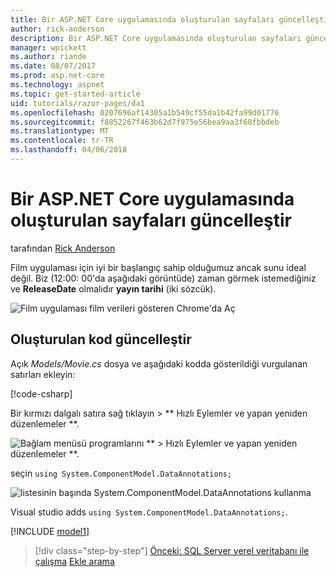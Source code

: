 ```yaml
---
title: Bir ASP.NET Core uygulamasında oluşturulan sayfaları güncelleştir
author: rick-anderson
description: Bir ASP.NET Core uygulamasında oluşturulan sayfaları güncelleştirmek hakkında bilgi edinin.
manager: wpickett
ms.author: riande
ms.date: 08/07/2017
ms.prod: asp.net-core
ms.technology: aspnet
ms.topic: get-started-article
uid: tutorials/razor-pages/da1
ms.openlocfilehash: 0207696af14305a1b549cf55da1b42fa99d01776
ms.sourcegitcommit: f8852267f463b62d7f975e56bea9aa3f68fbbdeb
ms.translationtype: MT
ms.contentlocale: tr-TR
ms.lasthandoff: 04/06/2018
---
```

# <a name="update-the-generated-pages-in-an-aspnet-core-app"></a>Bir ASP.NET Core uygulamasında oluşturulan sayfaları güncelleştir

tarafından [Rick Anderson](https://twitter.com/RickAndMSFT)

Film uygulaması için iyi bir başlangıç sahip olduğumuz ancak sunu ideal değil. Biz (12:00: 00'da aşağıdaki görüntüde) zaman görmek istemediğiniz ve **ReleaseDate** olmalıdır **yayın tarihi** (iki sözcük).

![Film uygulaması film verileri gösteren Chrome'da Aç](sql/_static/m55.png)

## <a name="update-the-generated-code"></a>Oluşturulan kod güncelleştir

Açık *Models/Movie.cs* dosya ve aşağıdaki kodda gösterildiği vurgulanan satırları ekleyin:

[!code-csharp[](razor-pages-start/sample/RazorPagesMovie/Models/MovieDate.cs?name=snippet_1&highlight=10-11)]

Bir kırmızı dalgalı satıra sağ tıklayın > ** Hızlı Eylemler ve yapan yeniden düzenlemeler **.

  ![Bağlam menüsü programlarını ** > Hızlı Eylemler ve yapan yeniden düzenlemeler **.](da1/qa.png)

seçin `using System.ComponentModel.DataAnnotations;`

  ![listesinin başında System.ComponentModel.DataAnnotations kullanma](da1/da.png)

  Visual studio adds `using System.ComponentModel.DataAnnotations;`.

[!INCLUDE [model1](../../includes/RP/da2.md)]

> [!div class="step-by-step"]
> [Önceki: SQL Server yerel veritabanı ile çalışma](xref:tutorials/razor-pages/sql)
> [Ekle arama](xref:tutorials/razor-pages/search)
